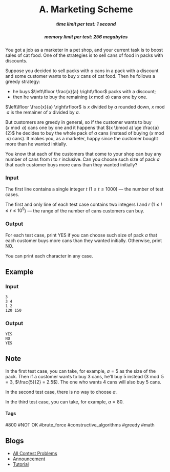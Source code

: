 <h1 style='text-align: center;'> A. Marketing Scheme</h1>

<h5 style='text-align: center;'>time limit per test: 1 second</h5>
<h5 style='text-align: center;'>memory limit per test: 256 megabytes</h5>

You got a job as a marketer in a pet shop, and your current task is to boost sales of cat food. One of the strategies is to sell cans of food in packs with discounts. 

Suppose you decided to sell packs with $a$ cans in a pack with a discount and some customer wants to buy $x$ cans of cat food. Then he follows a greedy strategy: 

* he buys $\left\lfloor \frac{x}{a} \right\rfloor$ packs with a discount;
* then he wants to buy the remaining $(x \bmod a)$ cans one by one.

$\left\lfloor \frac{x}{a} \right\rfloor$ is $x$ divided by $a$ rounded down, $x \bmod a$ is the remainer of $x$ divided by $a$.

But customers are greedy in general, so if the customer wants to buy $(x \bmod a)$ cans one by one and it happens that $(x \bmod a) \ge \frac{a}{2}$ he decides to buy the whole pack of $a$ cans (instead of buying $(x \bmod a)$ cans). It makes you, as a marketer, happy since the customer bought more than he wanted initially.

You know that each of the customers that come to your shop can buy any number of cans from $l$ to $r$ inclusive. Can you choose such size of pack $a$ that each customer buys more cans than they wanted initially?

### Input

The first line contains a single integer $t$ ($1 \le t \le 1000$) — the number of test cases.

The first and only line of each test case contains two integers $l$ and $r$ ($1 \le l \le r \le 10^9$) — the range of the number of cans customers can buy.

### Output

For each test case, print YES if you can choose such size of pack $a$ that each customer buys more cans than they wanted initially. Otherwise, print NO.

You can print each character in any case.

## Example

### Input


```text
3
3 4
1 2
120 150
```
### Output


```text
YES
NO
YES
```
## Note

In the first test case, you can take, for example, $a = 5$ as the size of the pack. Then if a customer wants to buy $3$ cans, he'll buy $5$ instead ($3 \bmod 5 = 3$, $\frac{5}{2} = 2.5$). The one who wants $4$ cans will also buy $5$ cans.

In the second test case, there is no way to choose $a$.

In the third test case, you can take, for example, $a = 80$.



#### Tags 

#800 #NOT OK #brute_force #constructive_algorithms #greedy #math 

## Blogs
- [All Contest Problems](../Educational_Codeforces_Round_97_(Rated_for_Div._2).md)
- [Announcement](../blogs/Announcement.md)
- [Tutorial](../blogs/Tutorial.md)
